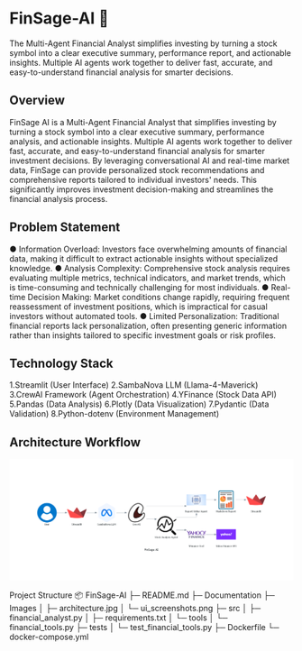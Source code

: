 # FinSage-AI 🏦
The Multi-Agent Financial Analyst simplifies investing by turning a stock symbol into a clear executive summary, performance report, and actionable insights. Multiple AI agents work together to deliver fast, accurate, and easy-to-understand financial analysis for smarter decisions.

## Overview
FinSage AI is a Multi-Agent Financial Analyst that simplifies investing by turning a stock symbol into a clear executive summary, performance analysis, and actionable insights. Multiple AI agents work together to deliver fast, accurate, and easy-to-understand financial analysis for smarter investment decisions. By leveraging conversational AI and real-time market data, FinSage can provide personalized stock recommendations and comprehensive reports tailored to individual investors' needs. This significantly improves investment decision-making and streamlines the financial analysis process.

## Problem Statement
● Information Overload: Investors face overwhelming amounts of financial data, making it difficult to extract actionable insights without specialized knowledge.
● Analysis Complexity: Comprehensive stock analysis requires evaluating multiple metrics, technical indicators, and market trends, which is time-consuming and technically challenging for most individuals.
● Real-time Decision Making: Market conditions change rapidly, requiring frequent reassessment of investment positions, which is impractical for casual investors without automated tools.
● Limited Personalization: Traditional financial reports lack personalization, often presenting generic information rather than insights tailored to specific investment goals or risk profiles.

## Technology Stack

1.Streamlit (User Interface)
2.SambaNova LLM (Llama-4-Maverick)
3.CrewAI Framework (Agent Orchestration)
4.YFinance (Stock Data API)
5.Pandas (Data Analysis)
6.Plotly (Data Visualization)
7.Pydantic (Data Validation)
8.Python-dotenv (Environment Management)

## Architecture Workflow
![Workflow](https://github.com/ShikharPatelNEU/FinSage-AI/blob/main/finsage_architecture.png)


Project Structure
📦 FinSage-AI
├─ README.md
├─ Documentation
├─ Images
│  ├─ architecture.jpg
│  └─ ui_screenshots.png
├─ src
│  ├─ financial_analyst.py
│  ├─ requirements.txt
│  └─ tools
│     └─ financial_tools.py
├─ tests
│  └─ test_financial_tools.py
├─ Dockerfile
└─ docker-compose.yml
